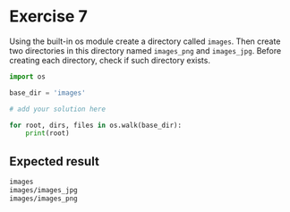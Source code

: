 # Exercise 7

Using the built-in os module create a directory called `images`. Then create two directories in this directory named `images_png` and `images_jpg`. Before creating each directory, check if such directory exists.

```python exercise.py
import os

base_dir = 'images'

# add your solution here

for root, dirs, files in os.walk(base_dir):
    print(root)

```

## Expected result

```cmd
images
images/images_jpg
images/images_png
```
